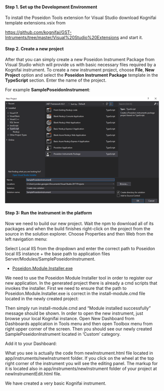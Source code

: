 #### Step 1. Set up the Development Environment
To install the Poseidon Tools extension for Visual Studio download Kognifai template extensions.vsix from 

https://github.com/kognifai/GST-Intruments/tree/master/Visual%20Studio%20Extensions 
and start it.

#### Step 2. Create a new project
After that you can simply create a new Poseidon Instrument Package from Visual Studio which will provide us with basic necessary files required by a Kognifai instrument. To create a new instrument project, choose **File**, **New Project** option and select the **Poseidon Instrument Package** template in the **TypeScript** section. Enter the name of the project. 

For example **SamplePoseidonInstrument**:

![](https://github.com/chrisjohn727/sample/blob/master/images/SamplePoseidonInstrument.png)

#### Step 3: Run the instrument in the platform

Now we need to build our new project. 
Wait the npm to download all of its packages and when the build finishes right-click on the project from the source in the solution explorer. Choose Properties and then Web from the left navigation menu:

Select Local IIS from the dropdown and enter the correct path to Poseidon local IIS instance + the base path to application files Server/Modules/SamplePoseidonInstrument. 
* [Poseidon.Module.Installer.exe](https://github.com/chrisjohn727/sample/blob/master/App%20Framework/Poseidon.Module.Installer)

We need to use the Poseidon Module Installer tool in order to register our new application. In the generated project there is already a cmd scripts that invokes the installer. First we need to ensure that the path to Poseidon.Module.Installer.exe is correct in the install-module.cmd file located in the newly created project:

Then simply run install-module.cmd and “Module installed successfully” message should be shown.
In order to open the new instrument, just browse your local Kognifai instance. 
Open New Dashboard from Dashboards application in Tools menu and then open Toolbox menu from right upper corner of the screen. Then you should see our newly created SamplePoseidonInstrument located in ‘Custom’ category.

Add it to your Dashboard:

What you see is actually the code from newInstrument.html file located in app/instruments/newInstrument folder.
If you click on the wheel at the top right corner of the instrument you will see the editing panel. The markup for it is located also in app/instruments/newInstrument folder of your project at newInstrumentEdit.html file.

We have created a very basic Kognifai instrument.
